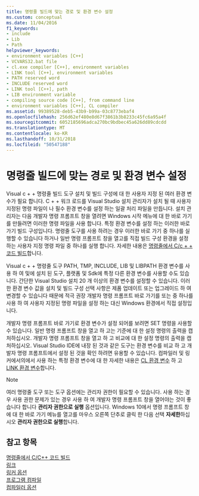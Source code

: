 ```yaml
---
title: 명령줄 빌드에 맞는 경로 및 환경 변수 설정
ms.custom: conceptual
ms.date: 11/04/2016
f1_keywords:
- include
- Lib
- Path
helpviewer_keywords:
- environment variables [C++]
- VCVARS32.bat file
- cl.exe compiler [C++], environment variables
- LINK tool [C++], environment variables
- PATH reserved word
- INCLUDE reserved word
- LINK tool [C++], path
- LIB environment variable
- compiling source code [C++], from command line
- environment variables [C++], CL compiler
ms.assetid: 99389528-deb5-43b9-b99a-03c8773ebaf4
ms.openlocfilehash: 256d62ef480e8d67f3861b3b8233c45fc6a95a4f
ms.sourcegitcommit: 6052185696adca270bc9bdbec45a626dd89cdcdd
ms.translationtype: MT
ms.contentlocale: ko-KR
ms.lasthandoff: 10/31/2018
ms.locfileid: "50547188"
---
```

# <a name="set-the-path-and-environment-variables-for-command-line-builds"></a>명령줄 빌드에 맞는 경로 및 환경 변수 설정

Visual c + + 명령줄 빌드 도구 설치 및 빌드 구성에 대 한 사용자 지정 된 여러 환경 변수가 필요 합니다. C + + 워크 로드를 Visual Studio 설치 관리자가 설치 될 때 사용자 지정된 명령 파일이 나 필수 환경 변수를 설정 하는 일괄 처리 파일을 만듭니다. 설치 관리자는 다음 개발자 명령 프롬프트 창을 열려면 Windows 시작 메뉴에 대 한 바로 가기를 만들려면 이러한 명령 파일을 사용 합니다. 특정 환경 변수를 설정 하는 이러한 바로 가기 빌드 구성입니다. 명령줄 도구를 사용 하려는 경우 이러한 바로 가기 중 하나를 실행할 수 있습니다 하거나 일반 명령 프롬프트 창을 열고를 직접 빌드 구성 환경을 설정 하는 사용자 지정 명령 파일 중 하나를 실행 합니다. 자세한 내용은 [명령줄에서 C/c + + 코드 빌드](building-on-the-command-line.md)합니다.

Visual c + + 명령줄 도구 PATH, TMP, INCLUDE, LIB 및 LIBPATH 환경 변수를 사용 하 여 및에 설치 된 도구, 플랫폼 및 Sdk에 특정 다른 환경 변수를 사용할 수도 있습니다. 간단한 Visual Studio 설치 20 개 이상의 환경 변수를 설정할 수 있습니다. 이러한 환경 변수 값을 설치 및 빌드 구성 선택 사항은 제품 업데이트 또는 업그레이드 하 여 변경할 수 있습니다 때문에 적극 권장 개발자 명령 프롬프트 바로 가기를 또는 중 하나를 사용 하 여 사용자 지정된 명령 파일을 설정 하는 대신 Windows 환경에서 직접 설정입니다.

개발자 명령 프롬프트 바로 가기로 환경 변수가 설정 되어를 보려면 SET 명령을 사용할 수 있습니다. 일반 명령 프롬프트 창을 열고 하 고는 기준에 대 한 설정 명령의 출력을 캡처하십시오. 개발자 명령 프롬프트 창을 열고 하 고 비교에 대 한 설정 명령의 출력을 캡처하십시오. Visual Studio IDE에 내장 된 것과 같은 도구는 환경 변수를 비교 하 고 개발자 명령 프롬프트에서 설정 된 것을 확인 하려면 유용할 수 있습니다. 컴파일러 및 링커에서의에서 사용 하는 특정 환경 변수에 대 한 자세한 내용은 [CL 환경 변수](../build/reference/cl-environment-variables.md) 하 고 [LINK 환경 변수](../build/reference/link-environment-variables.md)합니다.

> [!NOTE]
>  여러 명령줄 도구 또는 도구 옵션에는 관리자 권한이 필요할 수 있습니다. 사용 하는 경우 사용 권한 문제가 있는 경우 사용 하 여 개발자 명령 프롬프트 창을 열어야는 것이 좋습니다 합니다 **관리자 권한으로 실행** 옵션입니다. Windows 10에서 명령 프롬프트 창에 대 한 바로 가기 메뉴를 열고를 마우스 오른쪽 단추로 클릭 한 다음 선택 **자세한**하십시오 **관리자 권한으로 실행**합니다.

## <a name="see-also"></a>참고 항목

[명령줄에서 C/C++ 코드 빌드](../build/building-on-the-command-line.md)<br/>
[링크](../build/reference/linking.md)<br/>
[링커 옵션](../build/reference/linker-options.md)<br/>
[ 프로그램 컴파일](../build/reference/compiling-a-c-cpp-program.md)<br/>
[컴파일러 옵션](../build/reference/compiler-options.md)